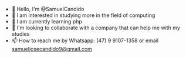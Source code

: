 - 👋 Hello, I'm @SamuelCandido
- 👀 I am interested in studying more in the field of computing
- 🌱 I am currently learning php
- 💞️ I'm looking to collaborate with a company that can help me with my studies
- 📫 How to reach me by Whatsapp: (47) 9 9107-1358 or email samueljosecandido9@gmail.com

<!---
SamuelCandido/SamuelCandido is a ✨ special ✨ repository because its `README.md` (this file) appears on your GitHub profile.
You can click the Preview link to take a look at your changes.
--->
